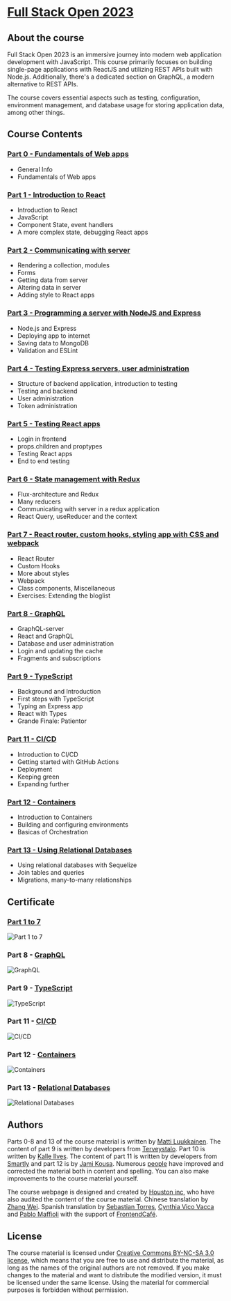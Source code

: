 # [Full Stack Open 2023](https://fullstackopen.com/en/)

## About the course

Full Stack Open 2023 is an immersive journey into modern web application development with JavaScript. This course primarily focuses on building single-page applications with ReactJS and utilizing REST APIs built with Node.js. Additionally, there's a dedicated section on GraphQL, a modern alternative to REST APIs.

The course covers essential aspects such as testing, configuration, environment management, and database usage for storing application data, among other things.

## Course Contents

### [Part 0 - Fundamentals of Web apps](https://github.com/Meimuri/fullstackopen/tree/main/part0)

-   General Info
-   Fundamentals of Web apps

### [Part 1 - Introduction to React](https://github.com/Meimuri/fullstackopen/tree/main/part1)

-   Introduction to React
-   JavaScript
-   Component State, event handlers
-   A more complex state, debugging React apps

### [Part 2 - Communicating with server](https://github.com/Meimuri/fullstackopen/tree/main/part2)

-   Rendering a collection, modules
-   Forms
-   Getting data from server
-   Altering data in server
-   Adding style to React apps

### [Part 3 - Programming a server with NodeJS and Express](https://github.com/Meimuri/fullstackopen/tree/main/part3)

-   Node.js and Express
-   Deploying app to internet
-   Saving data to MongoDB
-   Validation and ESLint

### [Part 4 - Testing Express servers, user administration](https://github.com/Meimuri/fullstackopen/tree/main/part4)

-   Structure of backend application, introduction to testing
-   Testing and backend
-   User administration
-   Token administration

### [Part 5 - Testing React apps](https://github.com/Meimuri/fullstackopen/tree/main/part5)

-   Login in frontend
-   props.children and proptypes
-   Testing React apps
-   End to end testing

### [Part 6 - State management with Redux](https://github.com/Meimuri/fullstackopen/tree/main/part6)

-   Flux-architecture and Redux
-   Many reducers
-   Communicating with server in a redux application
-   React Query, useReducer and the context

### [Part 7 - React router, custom hooks, styling app with CSS and webpack](https://github.com/Meimuri/fullstackopen/tree/main/part7)

-   React Router
-   Custom Hooks
-   More about styles
-   Webpack
-   Class components, Miscellaneous
-   Exercises: Extending the bloglist

### [Part 8 - GraphQL](https://github.com/Meimuri/fullstackopen/tree/main/part8)

-   GraphQL-server
-   React and GraphQL
-   Database and user administration
-   Login and updating the cache
-   Fragments and subscriptions

### [Part 9 - TypeScript](https://github.com/Meimuri/fullstackopen/tree/main/part9)

-   Background and Introduction
-   First steps with TypeScript
-   Typing an Express app
-   React with Types
-   Grande Finale: Patientor

### [Part 11 - CI/CD](https://github.com/Meimuri/fullstackopen/tree/main/part11)

-   Introduction to CI/CD
-   Getting started with GitHub Actions
-   Deployment
-   Keeping green
-   Expanding further

### [Part 12 - Containers](https://github.com/Meimuri/fullstackopen/tree/main/part12)

-   Introduction to Containers
-   Building and configuring environments
-   Basicas of Orchestration

### [Part 13 - Using Relational Databases](https://github.com/Meimuri/fullstackopen/tree/main/part13)

-   Using relational databases with Sequelize
-   Join tables and queries
-   Migrations, many-to-many relationships

## Certificate

### [Part 1 to 7](https://studies.cs.helsinki.fi/stats/api/certificate/fullstackopen/en/1a2210fbdf7707ebc1881a2fa306cb58)

![Part 1 to 7](assets/part1to7.png)

### Part 8 - [GraphQL](https://studies.cs.helsinki.fi/stats/api/certificate/fs-graphql/en/0f18c8db4d473b9cf74da909a0ac8869)

![GraphQL](assets/certificate-graphql.png)

### Part 9 - [TypeScript](https://studies.cs.helsinki.fi/stats/api/certificate/fs-typescript/en/ffd25ac09f41505b88320772b3100f58)

![TypeScript](assets/certificate-typescript.png)

### Part 11 - [CI/CD](https://studies.cs.helsinki.fi/stats/api/certificate/fs-cicd/en/8083f0a1d241dcbcb94386152dbfb08e)

![CI/CD](assets/certificate-cicd.png)

### Part 12 - [Containers](https://studies.cs.helsinki.fi/stats/api/certificate/fs-containers/en/938bf0358ffadf25b02d2705ce7f53c8)

![Containers](assets/certificate-containers.png)

### Part 13 - [Relational Databases](https://studies.cs.helsinki.fi/stats/api/certificate/fs-psql/en/656d265b73e2020c93883f069578eb8a)

![Relational Databases](assets/certificate-psql.png)

## Authors

Parts 0-8 and 13 of the course material is written by [Matti Luukkainen](https://github.com/mluukkai). The content of part 9 is written by developers from [Terveystalo](https://www.terveystalo.com/fi/Yritystietoa/Terveystalo-tyontantajana/Digital-Health/). Part 10 is written by [Kalle Ilves](https://github.com/Kaltsoon). The content of part 11 is written by developers from [Smartly](https://www.smartly.io/) and part 12 is by [Jami Kousa](https://github.com/jakousa). Numerous [people](https://github.com/fullstack-hy2020/misc/blob/master/contributors.md) have improved and corrected the material both in content and spelling. You can also make improvements to the course material yourself.

The course webpage is designed and created by [Houston inc](https://www.houston-inc.com/), who have also audited the content of the course material. Chinese translation by [Zhang Wei](https://zhangwei.online/blog). Spanish translation by [Sebastian Torres](https://github.com/sebastiantorres86), [Cynthia Vico Vacca](https://github.com/cynthiamv) and [Pablo Maffioli](https://github.com/pablo-maff) with the support of [FrontendCafé](https://frontend.cafe/).

## License

The course material is licensed under [Creative Commons BY-NC-SA 3.0 license](https://creativecommons.org/licenses/by-nc-sa/3.0/), which means that you are free to use and distribute the material, as long as the names of the original authors are not removed. If you make changes to the material and want to distribute the modified version, it must be licensed under the same license. Using the material for commercial purposes is forbidden without permission.
